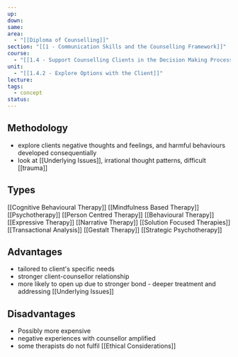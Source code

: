 ```yaml
---
up: 
down: 
same: 
area:
  - "[[Diploma of Counselling]]"
section: "[[1 - Communication Skills and the Counselling Framework]]"
course:
  - "[[1.4 - Support Counselling Clients in the Decision Making Process]]"
unit:
  - "[[1.4.2 - Explore Options with the Client]]"
lecture: 
tags:
  - concept
status:
---
```


## Methodology
- explore clients negative thoughts and feelings, and harmful behaviours developed consequentially
- look at [[Underlying Issues]], irrational thought patterns, difficult [[trauma]]

## Types
[[Cognitive Behavioural Therapy]]
[[Mindfulness Based Therapy]]
[[Psychotherapy]]
[[Person Centred Therapy]]
[[Behavioural Therapy]]
[[Expressive Therapy]]
[[Narrative Therapy]]
[[Solution Focused Therapies]]
[[Transactional Analysis]]
[[Gestalt Therapy]]
[[Strategic Psychotherapy]]

## Advantages
- tailored to client's specific needs
- stronger client-counsellor relationship
- more likely to open up due to stronger bond - deeper treatment and addressing [[Underlying Issues]]

## Disadvantages
- Possibly more expensive
- negative experiences with counsellor amplified
- some therapists do not fulfil [[Ethical Considerations]]
